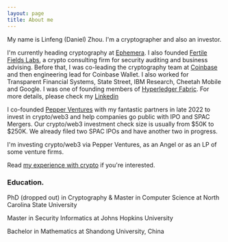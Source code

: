 ```yaml
---
layout: page
title: About me
---
```


My name is Linfeng (Daniel) Zhou. I'm a cryptographer and also an investor. 

I'm currently heading cryptography at [Ephemera](https://ephemerahq.com/). I also founded [Fertile Fields Labs](https://sites.google.com/view/fertilefieldslabs/home), a crypto consulting firm for security auditing and business advising. Before that, I was co-leading the cryptography team at [Coinbase](https://www.coinbase.com/) and then engineering lead for Coinbase Wallet. I also worked for Transparent Financial Systems, State Street, IBM Research, Cheetah Mobile and Google. I was one of founding members of [Hyperledger Fabric](https://www.hyperledger.org/projects/fabric). For more details, please check my [Linkedin](https://www.linkedin.com/in/daniellinfeng/)

I co-founded [Pepper Ventures](https://sites.google.com/view/pepperventures) with my fantastic partners in late 2022 to invest in crypto/web3 and help companies go public with IPO and SPAC Mergers. Our crypto/web3 investment check size is usually from $50K to $250K. We already filed two SPAC IPOs and have another two in progress. 

I'm investing crypto/web3 via Pepper Ventures, as an Angel or as an LP of some venture firms. 

Read [my experience with crypto](https://medium.com/@daniel.linfeng.zhou/written-on-the-occasion-of-bitcoins-fourth-halving-452605a874da) if you're interested. 

### Education. 

PhD (dropped out) in Cryptography & Master in Computer Science at North Carolina State University

Master in Security Informatics at Johns Hopkins University

Bachelor in Mathematics at Shandong University, China